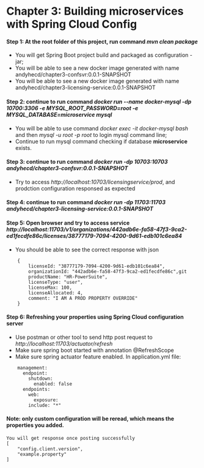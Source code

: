 # Chapter 3: Building microservices with Spring Cloud Config
#### Step 1: At the root folder of this project, run command *mvn clean package*
- You will get Spring Boot project build and packaged as configuration - jar;
- You will be able to see a new docker image generated with name andyhecd/chapter3-confsvr:0.0.1-SNAPSHOT
- You will be able to see a new docker image generated with name andyhecd/chapter3-licensing-service:0.0.1-SNAPSHOT
#### Step 2: continue to run command *docker run --name docker-mysql -dp 10700:3306 -e MYSQL_ROOT_PASSWORD=root -e MYSQL_DATABASE=microservice mysql* 
- You will be able to use command *docker exec -it docker-mysql bash* and then *mysql -u root -p root* to login mysql command line;
- Continue to run mysql command checking if database **microservice** exists.
#### Step 3: continue to run command *docker run -dp 10703:10703 andyhecd/chapter3-confsvr:0.0.1-SNAPSHOT* 
- Try to access *http://localhost:10703/licensingservice/prod*, and prodction configuration responsed as expected
#### Step 4: continue to run command *docker run -dp 11703:11703 andyhecd/chapter3-licensing-service:0.0.1-SNAPSHOT* 
#### Step 5: Open browser and try to access service *http://localhost:11703/v1/organizations/442adb6e-fa58-47f3-9ca2-ed1fecdfe86c/licenses/38777179-7094-4200-9d61-edb101c6ea84*
- You should be able to see the correct response with json 
```
	{
		licenseId: "38777179-7094-4200-9d61-edb101c6ea84",
		organizationId: "442adb6e-fa58-47f3-9ca2-ed1fecdfe86c",git 
		productName: "HR-PowerSuite",
		licenseType: "user",
		licenseMax: 100,
		licenseAllocated: 4,
		comment: "I AM A PROD PROPERTY OVERRIDE"
	}
```
#### Step 6: Refreshing your properties using Spring Cloud configuration server
- Use postman or other tool to send http post request to *http://localhost:11703/actuator/refresh*
- Make sure spring boot started with annotation @RefreshScope
- Make sure spring actuator feature enabled. In application.yml file:
```
	management:
	  endpoint:
	    shutdown:
	      enabled: false
	  endpoints:
	    web:
	      exposure:
		include: "*"
```
#### Note: only custom configuration will be reread, which means the properties you added.
```
You will get response once posting successfully
[
    "config.client.version",
    "example.property"
]
```
